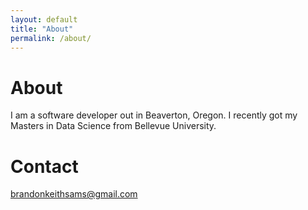 ```yaml
---
layout: default
title: "About"
permalink: /about/
---
```


# About

I am a software developer out in Beaverton, Oregon. I recently got my Masters in Data Science from Bellevue University.

# Contact

brandonkeithsams@gmail.com